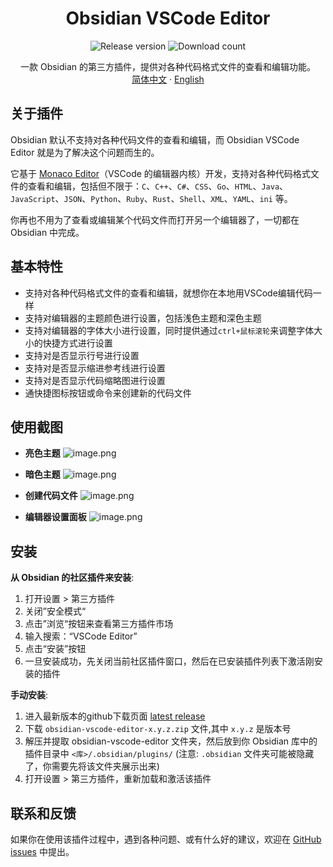 <h1 align="center">Obsidian VSCode Editor</h1>

<p align="center">
    <img alt="Release version" src="https://img.shields.io/github/v/release/sunxvming/obsidian-vscode-editor?style=for-the-badge">
    <img alt="Download count" src="https://img.shields.io/github/downloads/sunxvming/obsidian-vscode-editor/total?style=for-the-badge">
</p>

<p align="center">
    <span>一款 Obsidian 的第三方插件，提供对各种代码格式文件的查看和编辑功能。</span>
    <br/>
    <a href="/README_cn.md">简体中文</a>
    ·
    <a href="/README.md">English</a>
</p>


## 关于插件
Obsidian 默认不支持对各种代码文件的查看和编辑，而 Obsidian VSCode Editor 就是为了解决这个问题而生的。

它基于 [Monaco Editor](https://microsoft.github.io/monaco-editor/)（VSCode 的编辑器内核）开发，支持对各种代码格式文件的查看和编辑，包括但不限于：`C`、`C++`、`C#`、`CSS`、`Go`、`HTML`、`Java`、`JavaScript`、`JSON`、`Python`、`Ruby`、`Rust`、`Shell`、`XML`、`YAML`、`ini` 等。

你再也不用为了查看或编辑某个代码文件而打开另一个编辑器了，一切都在 Obsidian 中完成。

## 基本特性

- 支持对各种代码格式文件的查看和编辑，就想你在本地用VSCode编辑代码一样
- 支持对编辑器的主题颜色进行设置，包括浅色主题和深色主题
- 支持对编辑器的字体大小进行设置，同时提供通过`ctrl+鼠标滚轮`来调整字体大小的快捷方式进行设置
- 支持对是否显示行号进行设置
- 支持对是否显示缩进参考线进行设置
- 支持对是否显示代码缩略图进行设置
- 通快捷图标按钮或命令来创建新的代码文件

## 使用截图
- **亮色主题**
![image.png](https://sxm-upload.oss-cn-beijing.aliyuncs.com/imgs/20230921184929.png)

- **暗色主题**
![image.png](https://sxm-upload.oss-cn-beijing.aliyuncs.com/imgs/20230921184840.png)

- **创建代码文件**
![image.png](https://sxm-upload.oss-cn-beijing.aliyuncs.com/imgs/20230921185107.png)

- **编辑器设置面板**
![image.png](https://sxm-upload.oss-cn-beijing.aliyuncs.com/imgs/20230921190652.png)


## 安装

**从 Obsidian 的社区插件来安装**:
1. 打开设置 > 第三方插件
2. 关闭”安全模式“
3. 点击”浏览“按钮来查看第三方插件市场
4. 输入搜索：“VSCode Editor”
5. 点击“安装”按钮
6. 一旦安装成功，先关闭当前社区插件窗口，然后在已安装插件列表下激活刚安装的插件

**手动安装**:
1. 进入最新版本的github下载页面 [latest release](https://github.com/sunxvming/obsidian-vscode-editor/releases/latest)
2. 下载 `obsidian-vscode-editor-x.y.z.zip` 文件,其中 `x.y.z` 是版本号
3. 解压并提取 obsidian-vscode-editor 文件夹，然后放到你 Obsidian 库中的插件目录中 `<库>/.obsidian/plugins/` (注意: `.obsidian` 文件夹可能被隐藏了，你需要先将该文件夹展示出来)
4. 打开设置 > 第三方插件，重新加载和激活该插件

## 联系和反馈

如果你在使用该插件过程中，遇到各种问题、或有什么好的建议，欢迎在 [GitHub issues](https://github.com/sunxvming/obsidian-vscode-editor/issues) 中提出。
